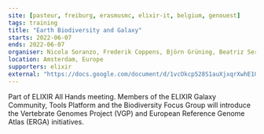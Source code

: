 ```yaml
---
site: [pasteur, freiburg, erasmusmc, elixir-it, belgium, genouest]
tags: training
title: "Earth Biodiversity and Galaxy"
starts: 2022-06-07
ends: 2022-06-07
organiser: Nicola Soranzo, Frederik Coppens, Björn Grüning, Beatriz Serrano-Solano 
location: Amsterdam, Europe
supporters: elixir
external: "https://docs.google.com/document/d/1vcOkcp528S1auXjxqrXwhE1Gjgmf2o4kUF9i2MKH9Uw/edit"
---
```


Part of ELIXIR All Hands meeting.
Members of the ELIXIR Galaxy Community, Tools Platform and the Biodiversity Focus Group will introduce the Vertebrate Genomes Project (VGP) and European Reference Genome Atlas (ERGA) initiatives. 
